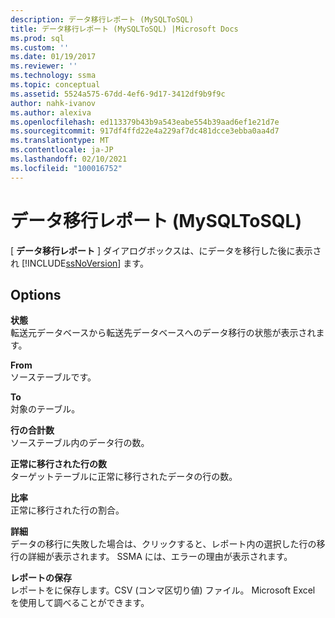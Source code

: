 ```yaml
---
description: データ移行レポート (MySQLToSQL)
title: データ移行レポート (MySQLToSQL) |Microsoft Docs
ms.prod: sql
ms.custom: ''
ms.date: 01/19/2017
ms.reviewer: ''
ms.technology: ssma
ms.topic: conceptual
ms.assetid: 5524a575-67dd-4ef6-9d17-3412df9b9f9c
author: nahk-ivanov
ms.author: alexiva
ms.openlocfilehash: ed113379b43b9a543eabe554b39aad6ef1e21d7e
ms.sourcegitcommit: 917df4ffd22e4a229af7dc481dcce3ebba0aa4d7
ms.translationtype: MT
ms.contentlocale: ja-JP
ms.lasthandoff: 02/10/2021
ms.locfileid: "100016752"
---
```

# <a name="data-migration-report--mysqltosql"></a>データ移行レポート (MySQLToSQL)
[ **データ移行レポート** ] ダイアログボックスは、にデータを移行した後に表示され [!INCLUDE[ssNoVersion](../../includes/ssnoversion-md.md)] ます。  
  
## <a name="options"></a>Options  
**状態**  
転送元データベースから転送先データベースへのデータ移行の状態が表示されます。  
  
**From**  
ソーステーブルです。  
  
**To**  
対象のテーブル。  
  
**行の合計数**  
ソーステーブル内のデータ行の数。  
  
**正常に移行された行の数**  
ターゲットテーブルに正常に移行されたデータの行の数。  
  
**比率**  
正常に移行された行の割合。  
  
**詳細**  
データの移行に失敗した場合は、クリックすると、レポート内の選択した行の移行の詳細が表示されます。 SSMA には、エラーの理由が表示されます。  
  
**レポートの保存**  
レポートをに保存します。CSV (コンマ区切り値) ファイル。 Microsoft Excel を使用して調べることができます。  
  
